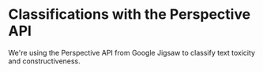 # Classifications with the Perspective API

We're using the Perspective API from Google Jigsaw to classify text toxicity and constructiveness.
